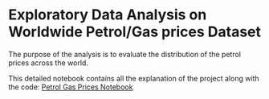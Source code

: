 # Exploratory Data Analysis on Worldwide Petrol/Gas prices Dataset

The purpose of the analysis is to evaluate the distribution of the petrol prices across the world.

This detailed notebook contains all the explanation of the project along with the code: <a href="https://github.com/RaofaizanAPSACS/PetrolGasPricesWorldWide_EDA/blob/main/Petrol%20Dataset%20June%2023%202022%20--%20Version%202.ipynb">Petrol Gas Prices Notebook</a>